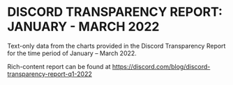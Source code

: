 # DISCORD TRANSPARENCY REPORT: JANUARY - MARCH 2022
Text-only data from the charts provided in the Discord Transparency Report for the time period of January – March 2022.

Rich-content report can be found at https://discord.com/blog/discord-transparency-report-q1-2022
